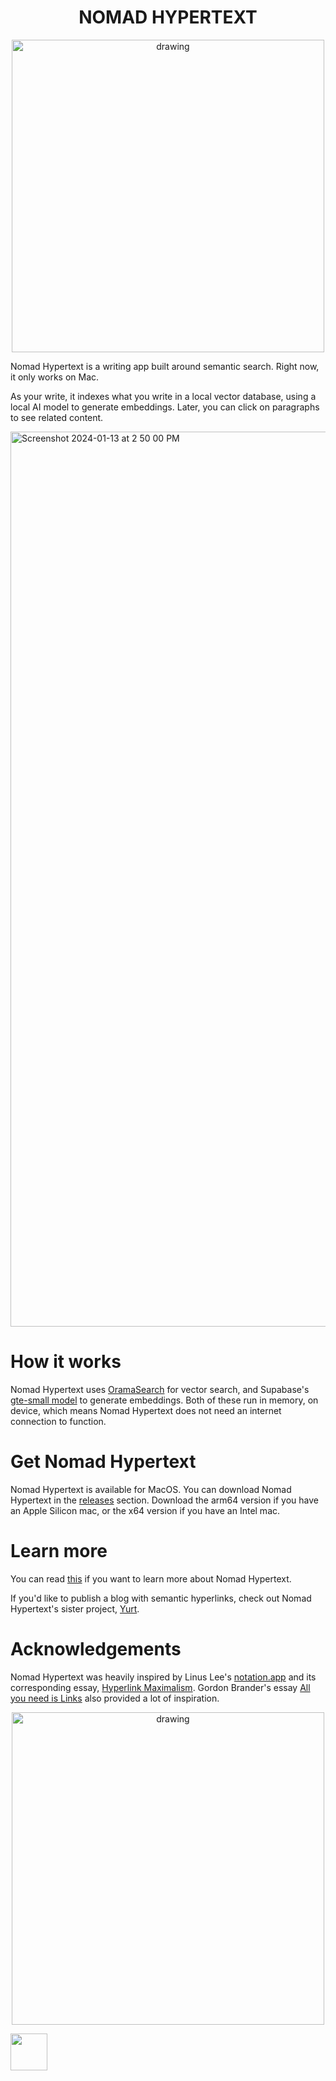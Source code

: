 <h1 align='center'>NOMAD HYPERTEXT</h1>
<p align='center'>
<img src="https://github.com/nichwch/nomad-hypertext/assets/7423703/501d295c-b5c5-41bc-8fdc-307731439dcc" alt="drawing" width="500"/>
</p>


Nomad Hypertext is a writing app built around semantic search. Right now, it only works on Mac. 

As your write, it indexes what you write in a local vector database, using a local AI model to generate embeddings. Later, you can click on paragraphs to see related content. 

<img width="1432" alt="Screenshot 2024-01-13 at 2 50 00 PM" src="https://github.com/nichwch/nomad-hypertext/assets/7423703/66fb81fb-763f-4ccb-afa7-a66f6627a09a">

# How it works

Nomad Hypertext uses [OramaSearch](https://oramasearch.com/) for vector search, and Supabase's [gte-small model](https://huggingface.co/Supabase/gte-small) to generate embeddings. Both of these run in memory, on device, which means Nomad Hypertext does not need an internet connection to function.

# Get Nomad Hypertext

Nomad Hypertext is available for MacOS. You can download Nomad Hypertext in the [releases](https://github.com/nichwch/nomad-hypertext/releases) section. Download the arm64 version if you have an Apple Silicon mac, or the x64 version if you have an Intel mac. 

# Learn more

You can read [this](https://blog.nicholaschen.io/posts/What%20is%20Nomad%20Hypertext.txt) if you want to learn more about Nomad Hypertext. 

If you'd like to publish a blog with semantic hyperlinks, check out Nomad Hypertext's sister project, [Yurt](https://github.com/nichwch/yurt).

# Acknowledgements

Nomad Hypertext was heavily inspired by Linus Lee's [notation.app](https://notation.app/) and its corresponding essay, [Hyperlink Maximalism](https://thesephist.com/posts/hyperlink/). Gordon Brander's essay [All you need is Links](https://subconscious.substack.com/p/all-you-need-is-links) also provided a lot of inspiration.

<p align='center'>
<img src="https://github.com/nichwch/yurt/assets/7423703/ffdcd733-d4dd-4558-9b54-ea41387efabb" alt="drawing" width="500"/>
</p>


<a href='http://www.recurse.com' title='Made with love at the Recurse Center'><img src='https://cloud.githubusercontent.com/assets/2883345/11322972/9e553260-910b-11e5-8de9-a5bf00c352ef.png' height='59px'/></a>
